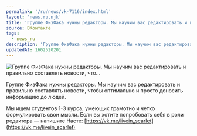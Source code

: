 ```yaml
---
permalink: '/ru/news/vk-7116/index.html'
layout: 'news.ru.njk'
title: 'Группе ФизФака нужны редакторы. Мы научим вас редактировать и правильно составлять новости, что'
source: ВКонтакте
tags:
  - news_ru
description: 'Группе ФизФака нужны редакторы. Мы научим вас редактировать и правильно составлять новости, что…'
updatedAt: 1602520201
---
```

![Группе ФизФака нужны редакторы. Мы научим вас редактировать и правильно составлять новости, что…](https://sun9-61.userapi.com/impg/KqLqW-YHOH1PkBB2hox9bWpaguR907JUOY2YXw/SE6B-746_Bo.jpg?size=800x450&quality=96&proxy=1&sign=404172268f8ab22e677e49bc3ba56614&c_uniq_tag=kVLfi7UZ6WfpF3aP8YoCQ41G9KCfcM6nxsII0gTiErY&type=album)

Группе ФизФака нужны редакторы. Мы научим вас редактировать и правильно составлять новости, чтобы оптимально и просто доносить информацию до людей.

Мы ищем студентов 1-3 курса, умеющих грамотно и четко формулировать свои мысли. Если вы хотите попробовать себя в роли редактора — напишите Насте: [https://vk.me/livein_scarlet](https://vk.me/livein_scarlet)
